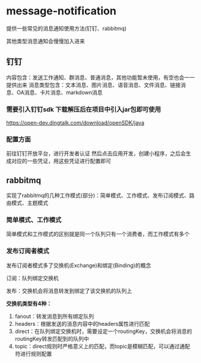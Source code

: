 # message-notification
提供一些常见的消息通知使用方法(钉钉、rabbitmq)

其他类型消息通知会慢慢加入进来

## 钉钉
内容包含：发送工作通知、群消息、普通消息，其他功能暂未使用，有空也会一一提供出来
消息类型包含：文本消息、图片消息、语音消息、文件消息、链接消息、OA消息、卡片消息、markdown消息

### 需要引入钉钉sdk 下载解压后在项目中引入jar包即可使用
https://open-dev.dingtalk.com/download/openSDK/java

### 配置方面
前往钉钉开放平台，进行开发者认证
然后点击应用开发，创建小程序，之后会生成对应的一些凭证，用这些凭证进行配置即可


## rabbitmq
实现了rabbitmq的几种工作模式(部分)：简单模式、工作模式、发布订阅模式、路由模式、主题模式
### 简单模式、工作模式
简单模式和工作模式的区别就是同一个队列只有一个消费者，而工作模式有多个

### 发布订阅者模式
发布订阅者模式多了交换机(Exchange)和绑定(Binding)的概念

订阅：队列绑定交换机

发布：交换机会将消息转发到绑定了该交换机的队列上

**交换机类型有4种：**
1. fanout：转发消息到所有绑定队列
2. headers：根据发送的消息内容中的headers属性进行匹配
3. direct：在队列绑定交换机时，需要设定一个routingKey，交换机会将消息的routingKey转发匹配到的队列中
4. topic：direct规则时严格意义上的匹配，而topic是模糊匹配，可以通过通配符进行规则配置
